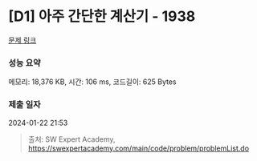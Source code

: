 # [D1] 아주 간단한 계산기 - 1938 

[문제 링크](https://swexpertacademy.com/main/code/problem/problemDetail.do?contestProbId=AV5PjsYKAMIDFAUq) 

### 성능 요약

메모리: 18,376 KB, 시간: 106 ms, 코드길이: 625 Bytes

### 제출 일자

2024-01-22 21:53



> 출처: SW Expert Academy, https://swexpertacademy.com/main/code/problem/problemList.do